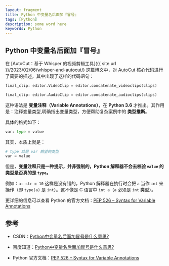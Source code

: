 ```yaml
---
layout: fragment
title: Python 中变量名后面加『冒号』
tags: [Python]
description: some word here
keywords: Python
---
```


## Python 中变量名后面加『冒号』

在 [AutoCut：基于 Whisper 的视频剪辑工具]({{ site.url }}/2023/02/06/whisper-and-autocut/) 这篇博文中，对 AutoCut 核心代码进行了简要的描述，其中出现了这样的代码语句：

```python
final_clip: editor.VideoClip = editor.concatenate_videoclips(clips)

final_clip: editor.AudioClip = editor.concatenate_audioclips(clips)
```

这种语法是 **变量注释（Variable Annotations）**，在 **Python 3.6** 才推出。其作用是：注释变量类型,明确指出变量类型，方便帮助复杂案例中的 **类型推断**。

具体的格式如下：

```python
var: type = value
```

其实，本质上就是：

```python
# type 就是 var 期望的类型
var = value
```

但是，**变量注释只是一种提示，并非强制的，Python 解释器不会去校验 `value` 的类型是否真的是 `type`。**

例如：`a: str = 10` 这样是没有错的，Python 解释器在执行时会把 `a` 当作 `int` 来操作（即 `type(a)` 是 `int`）。这不像是 C 语言中 `int a`（`a` 必须是 `int` 类型）。

更详细的信息可以查看 Python 的官方文档：[PEP 526 – Syntax for Variable Annotations](https://peps.python.org/pep-0526/)

## 参考

- CSDN：[Python中变量名后面加冒号是什么意思?](https://blog.csdn.net/qq_43439853/article/details/91491303)

- 百度知道：[Python中变量名后面加冒号是什么意思?](https://zhidao.baidu.com/question/1930988314448559867.html)

- Python 官方文档：[PEP 526 – Syntax for Variable Annotations](https://peps.python.org/pep-0526/)